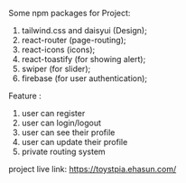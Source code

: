 Some npm packages for Project:

1. tailwind.css and daisyui (Design);
2. react-router (page-routing);
3. react-icons (icons);
4. react-toastify (for showing alert);
5. swiper (for slider);
6. firebase (for user authentication);


Feature :

1. user can register
2. user can login/logout
3. user can see their profile
4. user can update their profile 
5. private routing system


project live link: 
https://toystpia.ehasun.com/

